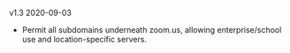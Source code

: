 v1.3 2020-09-03

* Permit all subdomains underneath zoom.us, allowing enterprise/school use and location-specific servers.
